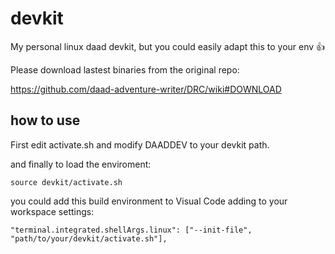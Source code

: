 # devkit

My personal linux daad devkit, but you could easily adapt this to your env :+1:

Please download lastest binaries from the original repo:

   https://github.com/daad-adventure-writer/DRC/wiki#DOWNLOAD

## how to use
First edit activate.sh and modify DAADDEV to your devkit path.
    
and finally to load the enviroment:
    
    source devkit/activate.sh
    
you could add this build environment to Visual Code adding to your workspace settings:

    "terminal.integrated.shellArgs.linux": ["--init-file", "path/to/your/devkit/activate.sh"],

